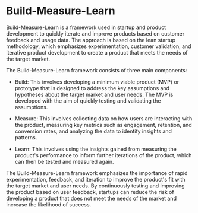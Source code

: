 # Build-Measure-Learn

Build-Measure-Learn is a framework used in startup and product development to quickly iterate and improve products based on customer feedback and usage data. The approach is based on the lean startup methodology, which emphasizes experimentation, customer validation, and iterative product development to create a product that meets the needs of the target market.

The Build-Measure-Learn framework consists of three main components:

* Build: This involves developing a minimum viable product (MVP) or prototype that is designed to address the key assumptions and hypotheses about the target market and user needs. The MVP is developed with the aim of quickly testing and validating the assumptions.

* Measure: This involves collecting data on how users are interacting with the product, measuring key metrics such as engagement, retention, and conversion rates, and analyzing the data to identify insights and patterns.

* Learn: This involves using the insights gained from measuring the product's performance to inform further iterations of the product, which can then be tested and measured again.

The Build-Measure-Learn framework emphasizes the importance of rapid experimentation, feedback, and iteration to improve the product's fit with the target market and user needs. By continuously testing and improving the product based on user feedback, startups can reduce the risk of developing a product that does not meet the needs of the market and increase the likelihood of success.
